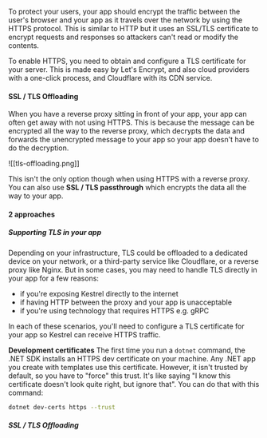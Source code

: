 To protect your users, your app should encrypt the traffic between the user's browser and your app as it travels over the network by using the HTTPS protocol. This is similar to HTTP but it uses an SSL/TLS certificate to encrypt requests and responses so attackers can't read or modify the contents.

To enable HTTPS, you need to obtain and configure a TLS certificate for your server. This is made easy by Let's Encrypt, and also cloud providers with a one-click process, and Cloudflare with its CDN service.

#### SSL / TLS Offloading
When you have a reverse proxy sitting in front of your app, your app can often get away with not using HTTPS. This is because the message can be encrypted all the way to the reverse proxy, which decrypts the data and forwards the unencrypted message to your app so your app doesn't have to do the decryption.

![[tls-offloading.png]]

This isn't the only option though when using HTTPS with a reverse proxy. You can also use **SSL / TLS passthrough** which encrypts the data all the way to your app.

#### 2 approaches

##### Supporting TLS in your app
Depending on your infrastructure, TLS could be offloaded to a dedicated device on your network, or a third-party service like Cloudflare, or a reverse proxy like Nginx. But in some cases, you may need to handle TLS directly in your app for a few reasons:
- if you're exposing Kestrel directly to the internet
- if having HTTP between the proxy and your app is unacceptable
- if you're using technology that requires HTTPS e.g. gRPC

In each of these scenarios, you'll need to configure a TLS certificate for your app so Kestrel can receive HTTPS traffic.

**Development certificates**
The first time you run a `dotnet` command, the .NET SDK installs an HTTPS dev certificate on your machine. Any .NET app you create with templates use this certificate. However, it isn't trusted by default, so you have to "force" this trust. It's like saying "I know this certificate doesn't look quite right, but ignore that".  You can do that with this command:

```sh
dotnet dev-certs https --trust
```




##### SSL / TLS Offloading